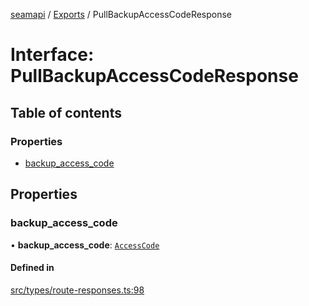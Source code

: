 [seamapi](../README.md) / [Exports](../modules.md) / PullBackupAccessCodeResponse

# Interface: PullBackupAccessCodeResponse

## Table of contents

### Properties

- [backup\_access\_code](PullBackupAccessCodeResponse.md#backup_access_code)

## Properties

### backup\_access\_code

• **backup\_access\_code**: [`AccessCode`](../modules.md#accesscode)

#### Defined in

[src/types/route-responses.ts:98](https://github.com/seamapi/javascript/blob/main/src/types/route-responses.ts#L98)
